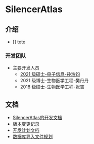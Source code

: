 # SilencerAtlas

## 介绍

- [] toto

### 开发团队

- 主要开发人员
    - [2021 级硕士-电子信息-孙浩钧](https://github.com/diklios5768)
    - 2021 级博士-生物医学工程-樊丹丹
    - 2018 级硕士-生物医学工程-张吉

## 文档

- [SilencerAtlas的开发文档](develop.md)
- [版本变更记录](changelog.md)
- [开发计划文档](plan.md)
- [数据库导入文件规划](SilencerAtlas数据库导入文件设计.xlsx)

